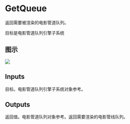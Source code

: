 # GetQueue

返回需要被渲染的电影管道队列。

目标是电影管道队列引擎子系统

## 图示

![]($-20221218-20091031.png)

## Inputs

目标。电影管道队列引擎子系统对象参考。  

## Outputs

返回值。电影管道队列对象参考。返回需要渲染的电影管线队列。
